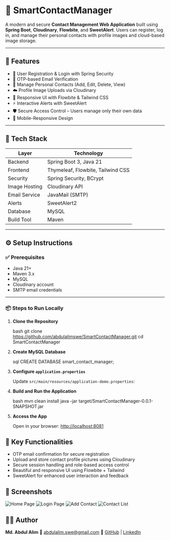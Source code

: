 # 📇 SmartContactManager

A modern and secure **Contact Management Web Application** built using **Spring Boot**, **Cloudinary**, **Flowbite**, and **SweetAlert**. Users can register, log in, and manage their personal contacts with profile images and cloud-based image storage.

---

## 🚀 Features

- 🔐 User Registration & Login with Spring Security
- 📩 OTP-based Email Verification
- 👤 Manage Personal Contacts (Add, Edit, Delete, View)
- ☁️ Profile Image Uploads via Cloudinary
- 🎨 Responsive UI with Flowbite & Tailwind CSS
- ⚡ Interactive Alerts with SweetAlert
- 🛡️ Secure Access Control – Users manage only their own data
- 📱 Mobile-Responsive Design

---

## 🧰 Tech Stack

| Layer         | Technology                             |
|---------------|-----------------------------------------|
| Backend       | Spring Boot 3, Java 21                  |
| Frontend      | Thymeleaf, Flowbite, Tailwind CSS       |
| Security      | Spring Security, BCrypt                 |
| Image Hosting | Cloudinary API                          |
| Email Service | JavaMail (SMTP)                         |
| Alerts        | SweetAlert2                             |
| Database      | MySQL                                   |
| Build Tool    | Maven                                   |

---

## ⚙️ Setup Instructions

### ✅ Prerequisites

- Java 21+
- Maven 3.x
- MySQL
- Cloudinary account
- SMTP email credentials

---

### 📦 Steps to Run Locally

1. **Clone the Repository**

   bash
   git clone https://github.com/abdulalimswe/SmartContactManager.git
   cd SmartContactManager


2. **Create MySQL Database**

   sql
   CREATE DATABASE smart_contact_manager;
   

3. **Configure `application.properties`**

   Update `src/main/resources/application-demo.properties`:

4. **Build and Run the Application**

   bash
   mvn clean install
   java -jar target/SmartContactManager-0.0.1-SNAPSHOT.jar
   

5. **Access the App**

   Open in your browser: [http://localhost:8081](http://localhost:8081)


## 📌 Key Functionalities

* OTP email confirmation for secure registration
* Upload and store contact profile pictures using Cloudinary
* Secure session handling and role-based access control
* Beautiful and responsive UI using Flowbite + Tailwind
* SweetAlert for enhanced user interaction and feedback


## 📸 Screenshots


![Home Page](https://github.com/user-attachments/assets/8bfcb253-56d7-4022-b1a9-5921a838dd63)
![Login Page](https://github.com/user-attachments/assets/281a69e5-74d1-477d-8353-80d1fdaf1225)
![Add Contact](https://github.com/user-attachments/assets/c03369b3-48d9-4da6-9189-cecdf82770da)
![Contact List](https://github.com/user-attachments/assets/b71ffe94-bb64-46db-9828-72896c56193b)


## 👨‍💻 Author

**Md. Abdul Alim**
📧 [abdulalim.swe@gmail.com](mailto:abdulalim.swe@gmail.com)
🔗 [GitHub](https://github.com/abdulalimswe) | [LinkedIn](https://linkedin.com/in/abdulalim-swe)
